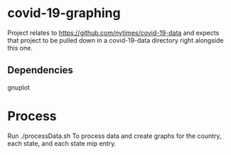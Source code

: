 # covid-19-graphing

Project relates to https://github.com/nytimes/covid-19-data
and expects that project to be pulled down in a covid-19-data directory right alongside this one. 

## Dependencies
gnuplot

# Process
Run 
  ./processData.sh
To process data and create graphs for the country, each state, and each state mip entry. 
